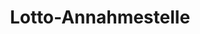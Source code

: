 ---
title: "Lotto-Annahmestelle"
url: /koethen-anhalt/lotto-annahmestelle-leipziger-strasse/
shop: Lotterie
---